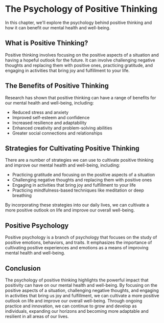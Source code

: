The Psychology of Positive Thinking
=========================================================================

In this chapter, we'll explore the psychology behind positive thinking and how it can benefit our mental health and well-being.

What is Positive Thinking?
--------------------------

Positive thinking involves focusing on the positive aspects of a situation and having a hopeful outlook for the future. It can involve challenging negative thoughts and replacing them with positive ones, practicing gratitude, and engaging in activities that bring joy and fulfillment to your life.

The Benefits of Positive Thinking
---------------------------------

Research has shown that positive thinking can have a range of benefits for our mental health and well-being, including:

* Reduced stress and anxiety
* Improved self-esteem and confidence
* Increased resilience and adaptability
* Enhanced creativity and problem-solving abilities
* Greater social connections and relationships

Strategies for Cultivating Positive Thinking
--------------------------------------------

There are a number of strategies we can use to cultivate positive thinking and improve our mental health and well-being, including:

* Practicing gratitude and focusing on the positive aspects of a situation
* Challenging negative thoughts and replacing them with positive ones
* Engaging in activities that bring joy and fulfillment to your life
* Practicing mindfulness-based techniques like meditation or deep breathing

By incorporating these strategies into our daily lives, we can cultivate a more positive outlook on life and improve our overall well-being.

Positive Psychology
-------------------

Positive psychology is a branch of psychology that focuses on the study of positive emotions, behaviors, and traits. It emphasizes the importance of cultivating positive experiences and emotions as a means of improving mental health and well-being.

Conclusion
----------

The psychology of positive thinking highlights the powerful impact that positivity can have on our mental health and well-being. By focusing on the positive aspects of a situation, challenging negative thoughts, and engaging in activities that bring us joy and fulfillment, we can cultivate a more positive outlook on life and improve our overall well-being. Through ongoing practice and innovation, we can continue to grow and develop as individuals, expanding our horizons and becoming more adaptable and resilient in all areas of our lives.
